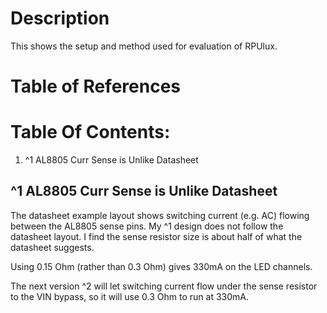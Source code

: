 # Description

This shows the setup and method used for evaluation of RPUlux.

# Table of References


# Table Of Contents:

1. ^1 AL8805 Curr Sense is Unlike Datasheet


## ^1 AL8805 Curr Sense is Unlike Datasheet

The datasheet example layout shows switching current (e.g. AC) flowing between the AL8805 sense pins. My ^1 design does not follow the datasheet layout. I find the sense resistor size is about half of what the datasheet suggests.

Using 0.15 Ohm (rather than 0.3 Ohm) gives 330mA on the LED channels. 

The next version ^2 will let switching current flow under the sense resistor to the VIN bypass, so it will use 0.3 Ohm to run at 330mA.